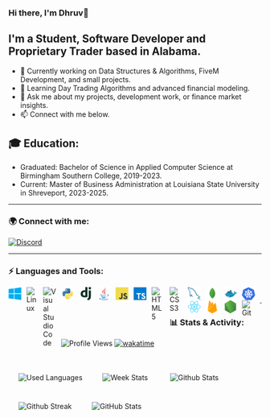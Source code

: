 ### Hi there, I'm Dhruv👋

## I'm a Student, Software Developer and Proprietary Trader based in Alabama.
- 🔭 Currently working on Data Structures & Algorithms, FiveM Development, and small projects.
- 🌱 Learning Day Trading Algorithms and advanced financial modeling. 
- 💬 Ask me about my projects, development work, or finance market insights.
- 📫 Connect with me below.
<!-- 👯 I’m looking to collaborate with other developers.
🤔 I'm currently looking for work in software engineering or finance. -->

## 🎓 Education:
- Graduated: Bachelor of Science in Applied Computer Science at Birmingham Southern College, 2019-2023.
- Current: Master of Business Administration at Louisiana State University in Shreveport, 2023-2025.

---

### 🌍 Connect with me:
<!--
[<img align="left" alt="Instagram" width="26px" src="https://cdn-icons-png.flaticon.com/512/174/174855.png" style="padding-right:10px;"/>][instagram]
<img align="left" alt="Facebook" width="26px" src="https://cdn-icons-png.flaticon.com/512/124/124010.png" style="padding-right:10px;"/>
[<img align="left" alt="Linkedin" width="26px" src="https://cdn-icons-png.flaticon.com/512/174/174857.png" style="padding-right:10px;"/>][linkedin]
[<img align="left" alt="Indeed" width="26px" src="https://spirerecoverysolutions.com/wp-content/uploads/2020/04/Home-Icon-indeed-v2-300x300-1.png" style="padding-right:10px;"/>][indeed]
<!--[<img align="left" alt="Handshake" width="26px" src="https://joinhandshake.com/wp-content/themes/handshake/dist/assets/images/home/handshake-logo.png" style="padding-right:10px;"/>][handshake]
<img align="left" alt="Ripplematch" width="46px" src="https://asset.brandfetch.io/id3MhcAKws/idAaZUpu_a.png" style="padding-right:10px;"/> 
[<img align="left" alt="Email" width="26px" src="https://cdn-icons-png.flaticon.com/512/122/122940.png" style="padding-right:10px;"/>][email]
-->
[![Discord](https://img.shields.io/badge/Discord-%237289DA.svg?style=for-the-badge&logo=discord&logoColor=white)](https://discord.com/users/632699596811927615)
<br />

---
### ⚡ Languages and Tools:

<img align="left" alt="Windows" width="26px" src="https://github.com/devicons/devicon/blob/master/icons/windows8/windows8-original.svg" style="padding-right:10px;" />
<img align="left" alt="Linux" width="23px" src="https://upload.wikimedia.org/wikipedia/commons/thumb/3/35/Tux.svg/1200px-Tux.svg.png" style="padding-right:10px;" />
<img align="left" alt="Visual Studio Code" width="26px" src="https://cdn.jsdelivr.net/gh/devicons/devicon/icons/vscode/vscode-original.svg" style="padding-right:10px;" />

<img align="left" alt="Python" width="26px" src="https://github.com/devicons/devicon/blob/master/icons/python/python-original.svg" style="padding-right:10px;" />
<img align="left" alt="Django" width="26px" src="https://github.com/devicons/devicon/blob/master/icons/django/django-plain.svg" style="padding-right:10px;" />
<img align="left" alt="Java" width="26px" src="https://github.com/devicons/devicon/blob/master/icons/java/java-original.svg" style="padding-right:10px;" />
<img align="left" alt="JavaScript" width="26px" src="https://github.com/devicons/devicon/blob/master/icons/javascript/javascript-original.svg" style="padding-right:10px;" />
<img align="left" alt="TypeScript" width="26px" src="https://github.com/devicons/devicon/blob/master/icons/typescript/typescript-original.svg" style="padding-right:10px;" />
<img align="left" alt="HTML5" width="26px" src="https://cdn.jsdelivr.net/gh/devicons/devicon/icons/html5/html5-original.svg" style="padding-right:10px;" />
<img align="left" alt="CSS3" width="26px" src="https://cdn.jsdelivr.net/gh/devicons/devicon/icons/css3/css3-original.svg" style="padding-right:10px;" />
<img align="left" alt="SQL" width="26px" src="https://github.com/devicons/devicon/blob/master/icons/mysql/mysql-original.svg" style="padding-right:10px;" />
<img align="left" alt="MongoDB" width="26px" src="https://github.com/devicons/devicon/blob/master/icons/mongodb/mongodb-original.svg" style="padding-right:10px;" />



<img align="left" alt="Docker" width="26px" src="https://github.com/devicons/devicon/blob/master/icons/docker/docker-original.svg" style="padding-right:10px;" />
<img align="left" alt="Kubernetes" width="26px" src="https://github.com/devicons/devicon/blob/master/icons/kubernetes/kubernetes-plain.svg" style="padding-right:10px;" />
<img align="left" alt="React" width="26px" src="https://github.com/devicons/devicon/blob/master/icons/react/react-original.svg" style="padding-right:10px;" />
<img align="left" alt="Firebase" width="26px" src="https://github.com/devicons/devicon/blob/master/icons/firebase/firebase-plain.svg" style="padding-right:10px;" />
<img align="left" alt="Node.js" width="26px" src="https://github.com/devicons/devicon/blob/master/icons/nodejs/nodejs-original.svg" style="padding-right:10px;" />




<img align="left" alt="Git" width="26px" src="https://cdn.jsdelivr.net/gh/devicons/devicon/icons/git/git-original.svg" style="padding-right:10px;" />




<!--

[<img align="left" alt="GitHub" width="26px" src="https://user-images.githubusercontent.com/3369400/139447912-e0f43f33-6d9f-45f8-be46-2df5bbc91289.png" style="padding-right:10px;"/>][github]

<img align="left" alt="Moodle" width="26px" src="https://github.com/devicons/devicon/blob/master/icons/moodle/moodle-original.svg" style="padding-right:10px;" />
<img align="left" alt="Jupyter" width="26px" src="https://github.com/devicons/devicon/blob/master/icons/jupyter/jupyter-original.svg" style="padding-right:10px;" />
<img align="left" alt="Anaconda" width="26px" src="https://github.com/devicons/devicon/blob/master/icons/anaconda/anaconda-original.svg" style="padding-right:10px;"/>
-->

<br />

---
### 📊 Stats & Activity:

<!--
![visitors](http://visitor-badge.glitch.me/badge?page_id=Dhruv0705.Dhruv0705)
![GitHub Hits](https://hits.dwyl.com/Dhruv0705/Dhruv0705.svg?style=flat-square)
![badge](https://hits.seeyoufarm.com/api/count/incr/badge.svg?url=https%3A%2F%2Fgithub.com%2FDhruv07051212%2Fhit-counter)
-->
![Profile Views](https://komarev.com/ghpvc/?username=Dhruv0705&color=blue&style=flat)
[![wakatime](https://wakatime.com/badge/user/6c7187f5-9e5a-4428-83cb-f2b967f45d5b.svg)](https://wakatime.com/@6c7187f5-9e5a-4428-83cb-f2b967f45d5b)


<!--https://github-readme-stats.vercel.app/api/wakatime?username=Dhruv0705&theme=dark-->
<!--https://wakatime.com/share/@Dhruv0705/0ab88af2-7920-4d9d-803c-dc9f77d63593.svg-->

<br >
<a>
  <img align="center" alt="Week Stats" src="https://github-readme-stats.vercel.app/api/wakatime?username=Dhruv0705&theme=dark" style="padding:10px; margin:10px;"/>
</a>
<a>
  <img align="left" alt="Used Languages" src="https://github-readme-stats.vercel.app/api/top-langs/?username=Dhruv0705&layout=compact&theme=dark" style="padding:10px; margin:10px;" />
</a>
<a>
  <img align="center" alt="Github Stats" src="https://github-readme-stats.vercel.app/api?username=Dhruv0705&theme=dark&show_icons=true&hide_border=false" style="padding:10px; margin:10px;"/>
</a>
<a>
  <img align="left" alt="Github Streak" src="https://github-readme-streak-stats.herokuapp.com/?user=Dhruv0705&theme=dark" style="padding:10px; margin:10px;" />
</a>
<a>
  <img align="left" alt="GitHub Stats" src="https://github-readme-stats.vercel.app/api?username=Dhruv0705&theme=dark&show_icons=true&hide=issues,contribs" style="padding:10px; margin:10px;" />
</a>


<br >
   



<!--
**Dhruv0705/Dhruv0705** is a ✨ _special_ ✨ repository because its `README.md` (this file) appears on your GitHub profile.

Here are some ideas to get you started:

- 🔭 I’m currently working on ...
- 🌱 I’m currently learning ...
- 👯 I’m looking to collaborate on ...
- 🤔 I’m looking for help with ...
- 💬 Ask me about ...
- 📫 How to reach me: ...
- 😄 Pronouns: ...
- ⚡ Fun fact: ....

-->



[linkedin]: https://www.linkedin.com/in/dhruv-patel-0aba2823a/
[github]: https://github.com/Dhruv0705
[instagram]: https://www.instagram.com/dhruv_patel700/
<!--[email]: mailto:dhruvpatel329@yahoo.com-->
[indeed]: https://profile.indeed.com/document/view
[handshake]: https://app.joinhandshake.com/stu/users/21053236?buildFromResumeId=37315716

